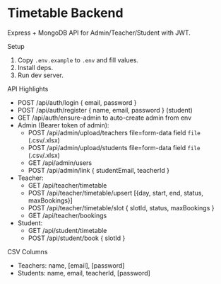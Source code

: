 # Timetable Backend

Express + MongoDB API for Admin/Teacher/Student with JWT.

Setup

1. Copy `.env.example` to `.env` and fill values.
2. Install deps.
3. Run dev server.

API Highlights

- POST /api/auth/login { email, password }
- POST /api/auth/register { name, email, password } (student)
- GET /api/auth/ensure-admin to auto-create admin from env
- Admin (Bearer token of admin):
  - POST /api/admin/upload/teachers file=form-data field `file` (.csv/.xlsx)
  - POST /api/admin/upload/students file=form-data field `file` (.csv/.xlsx)
  - GET /api/admin/users
  - POST /api/admin/link { studentEmail, teacherId }
- Teacher:
  - GET /api/teacher/timetable
  - POST /api/teacher/timetable/upsert  [{day, start, end, status, maxBookings}]
  - POST /api/teacher/timetable/slot { slotId, status, maxBookings }
  - GET /api/teacher/bookings
- Student:
  - GET /api/student/timetable
  - POST /api/student/book { slotId }

CSV Columns

- Teachers: name, [email], [password]
- Students: name, email, teacherId, [password]
